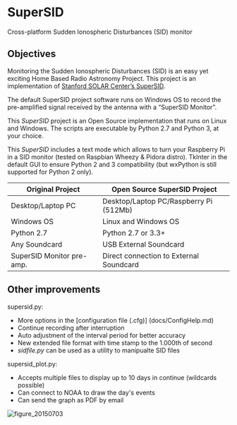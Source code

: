 SuperSID
========

Cross-platform Sudden Ionospheric Disturbances (SID) monitor

Objectives
----------
Monitoring the Sudden Ionospheric Disturbances (SID) is an easy yet exciting Home Based Radio Astronomy Project. This project is an implementation of [Stanford SOLAR Center’s SuperSID][Standford].

The default SuperSID project software runs on Windows OS to record the pre-amplified signal received by the antenna with a “SuperSID Monitor”. 

This *SuperSID* project is an Open Source implementation that runs on Linux and Windows. The scripts are executable by Python 2.7 and Python 3, at your choice.

This *SuperSID* includes a text mode which allows to turn your Raspberry Pi in a SID monitor (tested on Raspbian Wheezy & Pidora distro). TkInter in the default GUI to ensure Python 2 and 3 compatibility (but wxPython is still supported for Python 2 only).


|Original Project  |Open Source SuperSID Project
|------------------|--------------------------------------
|Desktop/Laptop PC |Desktop/Laptop PC/Raspberry Pi (512Mb)
|Windows OS        |Linux and Windows OS
|Python 2.7        |Python 2.7 or 3.3+
|Any Soundcard     |USB External Soundcard
|SuperSID Monitor pre-amp.  |Direct connection to External Soundcard

Other improvements
------------------

supersid.py:
 - More options in the [configuration file (.cfg)] (docs/ConfigHelp.md)
 - Continue recording after interruption
 - Auto adjustment of the interval period for better accuracy
 - New extended file format with time stamp to the 1.000th of second
 - *sidfile.py* can be used as a utility to manipualte SID files

supersid_plot.py:
 - Accepts multiple files to display up to 10 days in continue (wildcards possible)
 - Can connect to NOAA to draw the day's events
 - Can send the graph as PDF by email

![figure_20150703](https://cloud.githubusercontent.com/assets/5303792/9287076/5c4f3eb4-4337-11e5-9db7-00391b9fcf40.png)

[Standford]: http://solar-center.stanford.edu/SID/sidmonitor/

